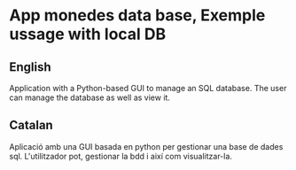 # App monedes data base, Exemple ussage with local DB
## English
Application with a Python-based GUI to manage an SQL database. The user can manage the database as well as view it.
## Catalan
Aplicació amb una GUI basada en python per gestionar una base de dades sql. L'utilitzador pot, gestionar la bdd i així com visualitzar-la.
